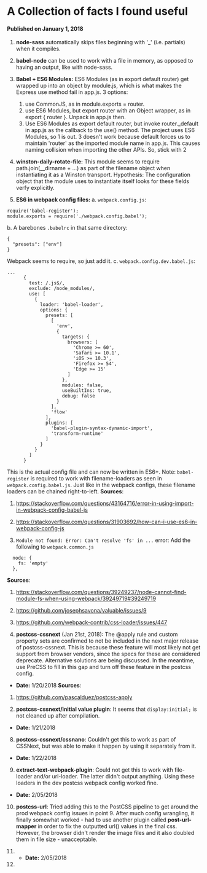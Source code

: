 # A Collection of facts I found useful

#### Published on January 1, 2018

1. **node-sass** automatically skips files beginning with '\_' (i.e. partials) when it compiles.

2. **babel-node** can be used to work with a file in memory, as opposed to having an output, like with node-sass.

3. **Babel + ES6 Modules:** ES6 Modules (as in export default router) get wrapped up into an object by module.js, which is what makes the Express use method fail in app.js. 3 options:

   1. use CommonJS, as in module.exports = router.
   2. use ES6 Modules, but export router with an Object wrapper, as in export { router }. Unpack in app.js then.
   3. Use ES6 Modules as export default router, but invoke router.\_default in app.js as the callback to the use() method.
      The project uses ES6 Modules, so 1 is out. 3 doesn't work because default forces us to maintain 'router' as the imported module name in app.js. This causes naming collision when importing the other APIs. So, stick with 2

4. **winston-daily-rotate-file:** This module seems to require path.join(\_\_dirname + ...) as part of the filename object when instantiating it as a Winston transport. Hypothesis: The configuration object that the module uses to instantiate itself looks for these fields verfy explicitly.

5. **ES6 in webpack config files:**
a. `webpack.config.js`:
```
require('babel-register');
module.exports = require('./webpack.config.babel');
```
b. A barebones `.babelrc` in that same directory:
```
{
  "presets": ["env"]
}
```
Webpack seems to require, so just add it.
c. `webpack.config.dev.babel.js`:
```
...
      {
        test: /.js$/,
        exclude: /node_modules/,
        use: [
          {
            loader: 'babel-loader',
            options: {
              presets: [
                [
                  'env',
                  {
                    targets: {
                      browsers: [
                        'Chrome >= 60',
                        'Safari >= 10.1',
                        'iOS >= 10.3',
                        'Firefox >= 54',
                        'Edge >= 15'
                      ]
                    },
                    modules: false,
                    useBuiltIns: true,
                    debug: false
                  }
                ],
                'flow'
              ],
              plugins: [
                'babel-plugin-syntax-dynamic-import',
                'transform-runtime'
              ]
            }
          }
        ]
      }
```
This is the actual config file and can now be written in ES6+.
Note: `babel-register` is required to work with filename-loaders as seen in `webpack.config.babel.js`. Just like in the webpack configs, these filename loaders can be chained right-to-left.
**Sources**:
1. https://stackoverflow.com/questions/43164716/error-in-using-import-in-webpack-config-babel-js
2. https://stackoverflow.com/questions/31903692/how-can-i-use-es6-in-webpack-config-js

6. `Module not found: Error: Can't resolve 'fs' in ...` error: Add the following to `webpack.common.js`
```
  node: {
    fs: 'empty'
  },
```
**Sources**:
1. https://stackoverflow.com/questions/39249237/node-cannot-find-module-fs-when-using-webpack/39249719#39249719
2. https://github.com/josephsavona/valuable/issues/9
3. https://github.com/webpack-contrib/css-loader/issues/447

6. **postcss-cssnext** (Jan 21st, 2018): The @apply rule and custom property sets are confirmed to not be included in the next major release of postcss-cssnext. This is because these feature will most likely not get support from browser vendors, since the specs for these are considered deprecate. Alternative solutions are being discussed. In the meantime, use PreCSS to fill in this gap and turn off these feature in the postcss config.
- **Date:** 1/20/2018
**Sources**:
1. https://github.com/pascalduez/postcss-apply

7. **postcss-cssnext/initial value plugin**: It seems that `display:initial;`  is not cleaned up after compilation.
- **Date:** 1/21/2018

8. **postcss-cssnext/cssnano**: Couldn't get this to work as part of CSSNext, but was able to make it happen by using it separately from it.
- **Date:** 1/22/2018

9. **extract-text-webpack-plugin**: Could not get this to work with file-loader and/or url-loader. The latter didn't output anything. Using these loaders in the dev postcss webpack config worked fine.
- **Date:** 2/05/2018

10. **postcss-url**: Tried adding this to the PostCSS pipeline to get around the prod webpack config issues in point 9. After much config wrangling, it finally somewhat worked - had to use another plugin called **post-url-mapper** in order to fix the outputted url() values in the final css. However, the browser didn't render the image files and it also doubled them in file size - unacceptable.
11. - **Date:** 2/05/2018

11.
